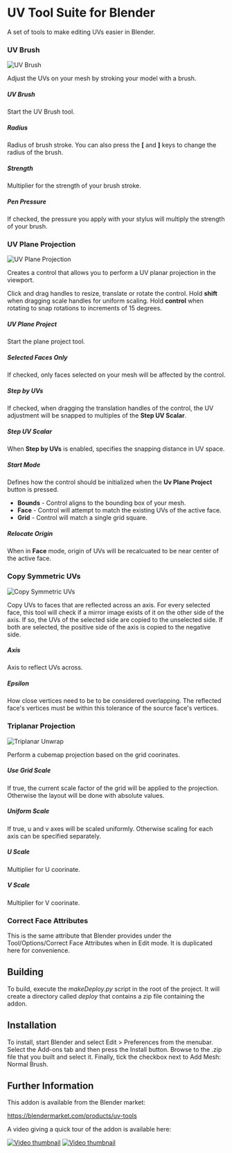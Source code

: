 # UV Tool Suite for Blender

A set of tools to make editing UVs easier in Blender.

### UV Brush

![UV Brush](doc/image/uvBrush.png)

Adjust the UVs on your mesh by stroking your model with a brush.


##### UV Brush
Start the UV Brush tool.

##### Radius
Radius of brush stroke.  You can also press the **[** and **]** keys to change the radius of the brush.

##### Strength
Multiplier for the strength of your brush stroke.

##### Pen Pressure
If checked, the pressure you apply with your stylus will multiply the strength of your brush.




### UV Plane Projection

![UV Plane Projection](doc/image/uvPlanarProjection.png)

Creates a control that allows you to perform a UV planar projection in the viewport.

Click and drag handles to resize, translate or rotate the control.  Hold **shift** when dragging scale handles for uniform scaling.  Hold **control** when rotating to snap rotations to increments of 15 degrees.


##### UV Plane Project
Start the plane project tool.

##### Selected Faces Only
If checked, only faces selected on your mesh will be affected by the control.

##### Step by UVs
If checked, when dragging the translation handles of the control, the UV adjustment will be snapped to multiples of the **Step UV Scalar**.

##### Step UV Scalar
When **Step by UVs** is enabled, specifies the snapping distance in UV space.


##### Start Mode
Defines how the control should be initialized when the **Uv Plane Project** button is pressed.

- **Bounds** - Control aligns to the bounding box of your mesh.
- **Face** - Control will attempt to match the existing UVs of the active face.
- **Grid** - Control will match a single grid square.

##### Relocate Origin
When in **Face** mode, origin of UVs will be recalcuated to be near center of the active face.




### Copy Symmetric UVs

![Copy Symmetric UVs](doc/image/copySymmetricUvs.png)

Copy UVs to faces that are reflected across an axis.  For every selected face, this tool will check if a mirror image exists of it on the other side of the axis.  If so, the UVs of the selected side are copied to the unselected side.  If both are selected, the positive side of the axis is copied to the negative side.

##### Axis
Axis to reflect UVs across.

##### Epsilon
How close vertices need to be to be considered overlapping.  The reflected face's vertices must be within this tolerance of the source face's vertices.




### Triplanar Projection

![Triplanar Unwrap](doc/image/triplanarUnwrap.png)

Perform a cubemap projection based on the grid coorinates.

##### Use Grid Scale
If true, the current scale factor of the grid will be applied to the projection.  Otherwise the layout will be done with absolute values.

##### Uniform Scale
If true, u and v axes will be scaled uniformly.  Otherwise scaling for each axis can be specified separately.

##### U Scale
Multiplier for U coorinate.

##### V Scale
Multiplier for V coorinate.


### Correct Face Attributes

This is the same attribute that Blender provides under the Tool/Options/Correct Face Attributes when in Edit mode.  It is duplicated here for convenience.




## Building

To build, execute the *makeDeploy.py* script in the root of the project.  It will create a directory called *deploy* that contains a zip file containing the addon.

## Installation

To install, start Blender and select Edit > Preferences from the menubar.  Select the Add-ons tab and then press the Install button.  Browse to the .zip file that you built and select it.  Finally, tick the checkbox next to Add Mesh: Normal Brush.

## Further Information

This addon is available from the Blender market:

https://blendermarket.com/products/uv-tools


A video giving a quick tour of the addon is available here:

[![Video thumbnail](https://img.youtube.com/vi/bnz31KJJITc/0.jpg)](https://youtu.be/bnz31KJJITc)
[![Video thumbnail](https://img.youtube.com/vi/hsBdzfSci8k/0.jpg)](https://youtu.be/hsBdzfSci8k)


